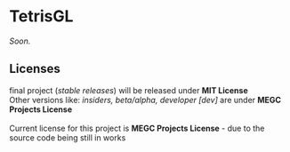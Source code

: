 # TetrisGL
_Soon._

## Licenses
final project (*stable releases*) will be released under **MIT License**<br>
Other versions like: *insiders, beta/alpha, developer [dev]* are under **MEGC Projects License**<br>
<br>
Current license for this project is **MEGC Projects License** - due to the source code being still in works
